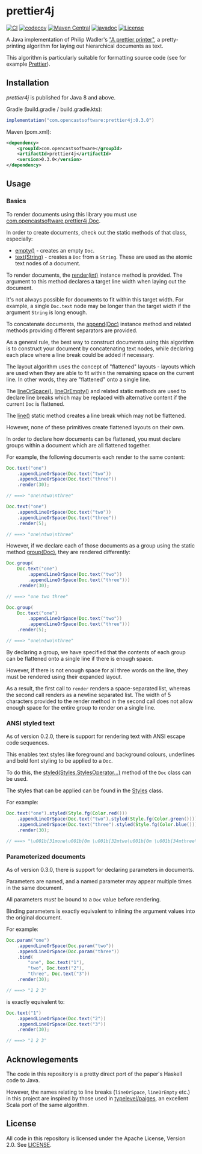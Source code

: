 # prettier4j

[![CI](https://github.com/opencastsoftware/prettier4j/actions/workflows/ci.yml/badge.svg)](https://github.com/opencastsoftware/prettier4j/actions/workflows/ci.yml)
[![codecov](https://codecov.io/gh/opencastsoftware/prettier4j/branch/main/graph/badge.svg?token=JHVF151VM1)](https://codecov.io/gh/opencastsoftware/prettier4j)
[![Maven Central](https://img.shields.io/maven-central/v/com.opencastsoftware/prettier4j)](https://search.maven.org/search?q=g%3Acom.opencastsoftware+AND+a%3Aprettier4j)
[![javadoc](https://javadoc.io/badge2/com.opencastsoftware/prettier4j/javadoc.svg)](https://javadoc.io/doc/com.opencastsoftware/prettier4j)
[![License](https://img.shields.io/github/license/opencastsoftware/prettier4j?color=blue)](https://spdx.org/licenses/Apache-2.0.html)

A Java implementation of Philip Wadler's ["A prettier printer"](https://homepages.inf.ed.ac.uk/wadler/papers/prettier/prettier.pdf), a pretty-printing algorithm for laying out hierarchical documents as text.

This algorithm is particularly suitable for formatting source code (see for example [Prettier](https://prettier.io/)).

## Installation

*prettier4j* is published for Java 8 and above.

Gradle (build.gradle / build.gradle.kts):
```groovy
implementation("com.opencastsoftware:prettier4j:0.3.0")
```

Maven (pom.xml):
```xml
<dependency>
    <groupId>com.opencastsoftware</groupId>
    <artifactId>prettier4j</artifactId>
    <version>0.3.0</version>
</dependency>
```

## Usage

### Basics

To render documents using this library you must use [com.opencastsoftware.prettier4j.Doc](https://www.javadoc.io/static/com.opencastsoftware/prettier4j/0.2.0/com/opencastsoftware/prettier4j/Doc.html).

In order to create documents, check out the static methods of that class, especially:

* [empty()](https://www.javadoc.io/static/com.opencastsoftware/prettier4j/0.2.0/com/opencastsoftware/prettier4j/Doc.html#empty()) - creates an empty `Doc`.
* [text(String)](https://www.javadoc.io/static/com.opencastsoftware/prettier4j/0.2.0/com/opencastsoftware/prettier4j/Doc.html#text(java.lang.String)) - creates a `Doc` from a `String`. These are used as the atomic text nodes of a document.

To render documents, the [render(int)](https://www.javadoc.io/static/com.opencastsoftware/prettier4j/0.2.0/com/opencastsoftware/prettier4j/Doc.html#render(int)) instance method is provided. The argument to this method declares a target line width when laying out the document.

It's not always possible for documents to fit within this target width. For example, a single `Doc.text` node may be longer than the target width if the argument `String` is long enough.

To concatenate documents, the [append(Doc)](https://www.javadoc.io/static/com.opencastsoftware/prettier4j/0.2.0/com/opencastsoftware/prettier4j/Doc.html#append(com.opencastsoftware.prettier4j.Doc)) instance method and related methods providing different separators are provided.

As a general rule, the best way to construct documents using this algorithm is to construct your document by concatenating text nodes, while declaring each place where a line break could be added if necessary.

The layout algorithm uses the concept of "flattened" layouts - layouts which are used when they are able to fit within the remaining space on the current line. In other words, they are "flattened" onto a single line.

The [lineOrSpace()](https://www.javadoc.io/static/com.opencastsoftware/prettier4j/0.2.0/com/opencastsoftware/prettier4j/Doc.html#lineOrSpace()), [lineOrEmpty()](https://www.javadoc.io/static/com.opencastsoftware/prettier4j/0.2.0/com/opencastsoftware/prettier4j/Doc.html#lineOrEmpty()) and related static methods are used to declare line breaks which may be replaced with alternative content if the current `Doc` is flattened.

The [line()](https://www.javadoc.io/static/com.opencastsoftware/prettier4j/0.2.0/com/opencastsoftware/prettier4j/Doc.html#line()) static method creates a line break which may not be flattened.

However, none of these primitives create flattened layouts on their own.

In order to declare how documents can be flattened, you must declare groups within a document which are all flattened together.

For example, the following documents each render to the same content:

```java
Doc.text("one")
    .appendLineOrSpace(Doc.text("two"))
    .appendLineOrSpace(Doc.text("three"))
    .render(30);

// ===> "one\ntwo\nthree"

Doc.text("one")
    .appendLineOrSpace(Doc.text("two"))
    .appendLineOrSpace(Doc.text("three"))
    .render(5);

// ===> "one\ntwo\nthree"
```

However, if we declare each of those documents as a group using the static method [group(Doc)](https://www.javadoc.io/static/com.opencastsoftware/prettier4j/0.2.0/com/opencastsoftware/prettier4j/Doc.html#group(com.opencastsoftware.prettier4j.Doc)), they are rendered differently:

```java
Doc.group(
    Doc.text("one")
        .appendLineOrSpace(Doc.text("two"))
        .appendLineOrSpace(Doc.text("three")))
    .render(30);

// ===> "one two three"

Doc.group(
    Doc.text("one")
        .appendLineOrSpace(Doc.text("two"))
        .appendLineOrSpace(Doc.text("three")))
    .render(5);

// ===> "one\ntwo\nthree"
```

By declaring a group, we have specified that the contents of each group can be flattened onto a single line if there is enough space.

However, if there is not enough space for all three words on the line, they must be rendered using their expanded layout.

As a result, the first call to `render` renders a space-separated list, whereas the second call renders as a newline separated list. The width of 5 characters provided to the render method in the second call does not allow enough space for the entire group to render on a single line.

### ANSI styled text

As of version 0.2.0, there is support for rendering text with ANSI escape code sequences.

This enables text styles like foreground and background colours, underlines and bold font styling to be applied to a `Doc`.

To do this, the [styled(Styles.StylesOperator...)](https://www.javadoc.io/static/com.opencastsoftware/prettier4j/0.2.0/com/opencastsoftware/prettier4j/Doc.html#styled(com.opencastsoftware.prettier4j.ansi.Styles.StylesOperator...)) method of the `Doc` class can be used.

The styles that can be applied can be found in the [Styles](https://www.javadoc.io/static/com.opencastsoftware/prettier4j/0.2.0/com/opencastsoftware/prettier4j/ansi/Styles.html) class.

For example:

```java
Doc.text("one").styled(Style.fg(Color.red()))
    .appendLineOrSpace(Doc.text("two").styled(Style.fg(Color.green())))
    .appendLineOrSpace(Doc.text("three").styled(Style.fg(Color.blue())))
    .render(30);

// ===> "\u001b[31mone\u001b[0m \u001b[32mtwo\u001b[0m \u001b[34mthree\u001b[0m"
```

### Parameterized documents

As of version 0.3.0, there is support for declaring parameters in documents.

Parameters are named, and a named parameter may appear multiple times in the same document.

All parameters *must* be bound to a `Doc` value before rendering.

Binding parameters is exactly equivalent to inlining the argument values into the original document.

For example:

```java
Doc.param("one")
    .appendLineOrSpace(Doc.param("two"))
    .appendLineOrSpace(Doc.param("three"))
    .bind(
        "one", Doc.text("1"),
        "two", Doc.text("2"),
        "three", Doc.text("3"))
    .render(30);

// ===> "1 2 3"
```

is exactly equivalent to:

```java
Doc.text("1")
    .appendLineOrSpace(Doc.text("2"))
    .appendLineOrSpace(Doc.text("3"))
    .render(30);

// ===> "1 2 3"
```

## Acknowlegements

The code in this repository is a pretty direct port of the paper's Haskell code to Java.

However, the names relating to line breaks (`lineOrSpace`, `lineOrEmpty` etc.) in this project are inspired by those used in [typelevel/paiges](https://github.com/typelevel/paiges), an excellent Scala port of the same algorithm.

## License

All code in this repository is licensed under the Apache License, Version 2.0. See [LICENSE](./LICENSE).
